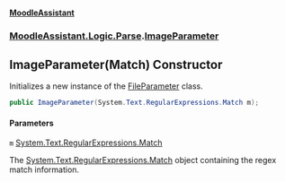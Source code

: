 #### [MoodleAssistant](index.md 'index')
### [MoodleAssistant.Logic.Parse](MoodleAssistant.Logic.Parse.md 'MoodleAssistant.Logic.Parse').[ImageParameter](MoodleAssistant.Logic.Parse.ImageParameter.md 'MoodleAssistant.Logic.Parse.ImageParameter')

## ImageParameter(Match) Constructor

Initializes a new instance of the [FileParameter](MoodleAssistant.Logic.Parse.FileParameter.md 'MoodleAssistant.Logic.Parse.FileParameter') class.

```csharp
public ImageParameter(System.Text.RegularExpressions.Match m);
```
#### Parameters

<a name='MoodleAssistant.Logic.Parse.ImageParameter.ImageParameter(System.Text.RegularExpressions.Match).m'></a>

`m` [System.Text.RegularExpressions.Match](https://docs.microsoft.com/en-us/dotnet/api/System.Text.RegularExpressions.Match 'System.Text.RegularExpressions.Match')

The [System.Text.RegularExpressions.Match](https://docs.microsoft.com/en-us/dotnet/api/System.Text.RegularExpressions.Match 'System.Text.RegularExpressions.Match') object containing the regex match information.